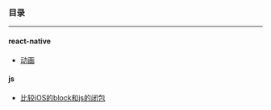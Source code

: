 
### 目录
------
#### react-native 
 - [动画](react-native/files/animations.md)


#### js
 - [比较iOS的block和js的闭包](js/files/比较iOS的block和js的闭包.md)
